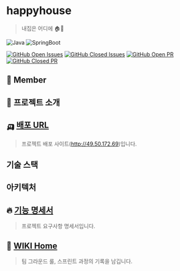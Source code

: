 # happyhouse
> 내집은 어디에 🏠🔎
<!-- ![banner](https://user-images.githubusercontent.com/38778829/99610310-e99e0980-2a54-11eb-9ecf-a928d5a836f7.jpg) -->

![Java](https://img.shields.io/badge/Java-11-007396?style=flat-square) ![SpringBoot](https://img.shields.io/badge/Spring-2.6.9-6DB33F?style=flat-square&logo=Spring&logoColor=white)

[![GitHub Open Issues](https://img.shields.io/github/issues-raw/hoa0217/happyhouse?style=flat-square&color=green)](https://github.com/hoa0217/happyhouse/issues) [![GitHub Closed Issues](https://img.shields.io/github/issues-closed-raw/hoa0217/happyhouse?style=flat-square&color=red)](https://github.com/hoa0217/happyhouse/issues) [![GitHub Open PR](https://img.shields.io/github/issues-pr-raw/hoa0217/happyhouse?style=flat-square&color=green)](https://github.com/hoa0217/happyhouse/issues) [![GitHub Closed PR](https://img.shields.io/github/issues-pr-raw/hoa0217/happyhouse?style=flat-square&color=red)](https://github.com/hoa0217/happyhouse/issues)

## 👬 Member

## 📌 프로젝트 소개

## 🛺 [배포 URL](http://49.50.172.69)
> 프로젝트 배포 사이트(http://49.50.172.69)입니다.

## 기술 스택

## 아키텍처

## 🔥 [기능 명세서](https://www.notion.so/b626f197b9bf48d3901dadff4adb877f)
> 프로젝트 요구사항 명세서입니다.

## 📖 [WIKI Home](https://github.com/boostcamp-2020/IssueTracker-25/wiki)
> 팀 그라운드 룰, 스프린트 과정의 기록을 남깁니다.
